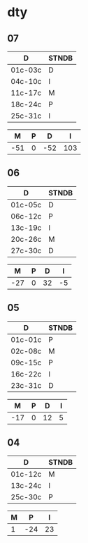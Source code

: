 # dty

## 07

| D       | STNDB  |
| ------- | -- |
| 01c-03c |  D  |
| 04c-10c |  I  |
| 11c-17c |  M  |
| 18c-24c |  P  |
| 25c-31c |  I  |

| **M** | **P**  | **D** | **I** |
| --- | --- | --- | --- |
| -51 |   0 |  -52 |  103 |

## 06

| D       | STNDB  |
| ------- | -- |
| 01c-05c |  D  |
| 06c-12c |  P  |
| 13c-19c |  I  |
| 20c-26c |  M  |
| 27c-30c |  D  |

| **M** | **P**  | **D** | **I** |
| --- | --- | --- | --- |
| -27 |   0 |  32 |  -5 |

## 05

| D       | STNDB |
| ------- | -- |
| 01c-01c |  P  |
| 02c-08c |  M  |
| 09c-15c |  P  |
| 16c-22c |  I  |
| 23c-31c |  D  |

| **M** | **P**  | **D** | **I** |
| --- | --- | --- | --- |
| -17 |   0 |  12 |   5 |

## 04

| D       | STNDB |
| ------- | -- |
| 01c-12c |  M  |
| 13c-24c |  I  |
| 25c-30c |  P  |

| **M**  | **P**  | **I**  |
|  ---  | --- |   ---  |
|  1  |  -24  |  23  |
